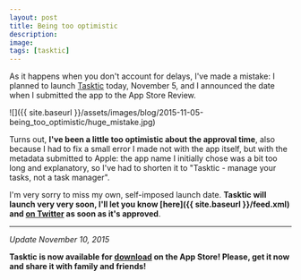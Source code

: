 ```yaml
---
layout: post
title: Being too optimistic
description:
image:
tags: [tasktic]
---
```

As it happens when you don't account for delays, I've made a mistake: I planned to launch [Tasktic](https://geo.itunes.apple.com/us/app/tasktic-manage-your-tasks/id1036139076?mt=8&at=1000l3L9&ct=blog) today, November 5, and I announced the date when I submitted the app to the App Store Review.

![]({{ site.baseurl }}/assets/images/blog/2015-11-05-being_too_optimistic/huge_mistake.jpg)

Turns out, **I've been a little too optimistic about the approval time**, also because I had to fix a small error I made not with the app itself, but with the metadata submitted to Apple: the app name I initially chose was a bit too long and explanatory, so I've had to shorten it to "Tasktic - manage your tasks, not a task manager".

I'm very sorry to miss my own, self-imposed launch date. **Tasktic will launch very very soon, I'll let you know [here]({{ site.baseurl }}/feed.xml) and [on Twitter](https://twitter.com/taskticapp) as soon as it's approved**.

---

*Update November 10, 2015*

**Tasktic is now available for [download](https://geo.itunes.apple.com/us/app/tasktic-manage-your-tasks/id1036139076?mt=8&at=1000l3L9&ct=blog) on the App Store! Please, get it now and share it with family and friends!**